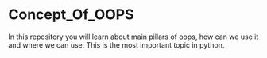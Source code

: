 # Concept_Of_OOPS
In this repository you will learn about main pillars of oops, how can we use it and where we can use. This is the most important topic in python.
